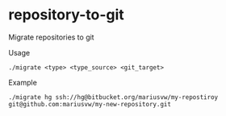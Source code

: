 # repository-to-git
Migrate repositories to git

Usage

```
./migrate <type> <type_source> <git_target>
```

Example

```
./migrate hg ssh://hg@bitbucket.org/mariusvw/my-repostiroy git@github.com:mariusvw/my-new-repository.git
```
